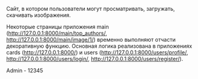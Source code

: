 Сайт, в котором пользователи могут просматривать, загружать, скачивать изображения.

Некоторые страницы приложения main (http://127.0.0.1:8000/main/top_authors/, http://127.0.0.1:8000/main/image/1/) 
временно выполняют отчасти декоративную функцию.
Основная логика реализована в приложениях cards (http://127.0.0.1:8000/) 
и users (http://127.0.0.1:8000/users/profile/,
http://127.0.0.1:8000/users/login/, 
http://127.0.0.1:8000/users/register/).

Admin - 12345